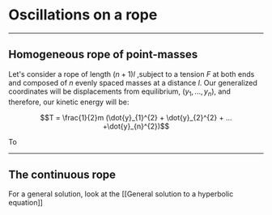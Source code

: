 # Oscillations on a rope
---
## Homogeneous rope of point-masses
Let's consider a rope of length $(n+1)l$ ,subject to a tension $F$ at both ends and composed of $n$ evenly spaced masses at a distance $l$. Our generalized coordinates will be displacements from equilibrium, $(y_1,...,y_n)$, and therefore, our kinetic energy will be:

$$T = \frac{1}{2}m (\dot{y}_{1}^{2} + \dot{y}_{2}^{2} + ... +\dot{y}_{n}^{2})$$

To


---

## The continuous rope

For a general solution, look at the [[General solution to a hyperbolic equation]] 

